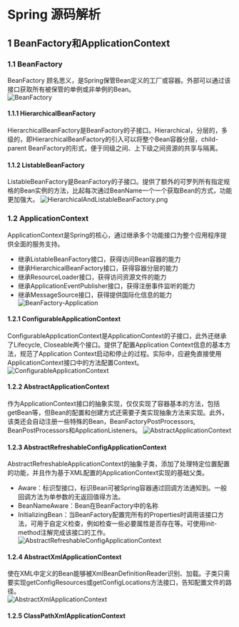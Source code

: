 # Spring 源码解析
## 1 BeanFactory和ApplicationContext
### 1.1 BeanFactory
BeanFactory 顾名思义，是Spring保管Bean定义的工厂或容器。外部可以通过该接口获取所有被保管的单例或非单例的Bean。  
![BeanFactory](resources/images/BeanFactory.png)
#### 1.1.1 HierarchicalBeanFactory
HierarchicalBeanFactory是BeanFactory的子接口。Hierarchical，分层的，多级的，即HierarchicalBeanFactory的引入可以将整个Bean容器分层，child-parent BeanFactory的形式，便于同级之间、上下级之间资源的共享与隔离。

#### 1.1.2 ListableBeanFactory
ListableBeanFactory是BeanFactory的子接口。提供了额外的可罗列所有指定规格的Bean实例的方法，比起每次通过BeanName一个一个获取Bean的方式，功能更加强大。
![HierarchicalAndListableBeanFactory.png](resources/images/HierarchicalAndListableBeanFactory.png)

### 1.2 ApplicationContext
ApplicationContext是Spring的核心，通过继承多个功能接口为整个应用程序提供全面的服务支持。
- 继承ListableBeanFactory接口，获得访问Bean容器的能力
- 继承HierarchicalBeanFactory接口，获得容器分层的能力
- 继承ResourceLoader接口，获得访问资源文件的能力
- 继承ApplicationEventPublisher接口，获得注册事件监听的能力
- 继承MessageSource接口，获得提供国际化信息的能力
![BeanFactory-Application](resources/images/BeanFactory-Application.png)

#### 1.2.1 ConfigurableApplicationContext
ConfigurableApplicationContext是ApplicationContext的子接口，此外还继承了Lifecycle, Closeable两个接口。提供了配置Application Context信息的基本方法，规范了Application Context启动和停止的过程。实际中，应避免直接使用ApplicationContext接口中的方法配置Context。
![ConfigurableApplicationContext](resources/images/ConfigurableApplicationContext.png)

#### 1.2.2 AbstractApplicationContext
作为ApplicationContext接口的抽象实现，仅仅实现了容器基本的方法，包括getBean等，但Bean的配置和创建方式还需要子类实现抽象方法来实现。此外，该类还会自动注册一些特殊的Bean，BeanFactoryPostProcessors, BeanPostProcessors和ApplicationListeners。
![AbstractApplicationContext](resources/images/AbstractApplicationContext.png)

#### 1.2.3 AbstractRefreshableConfigApplicationContext
AbstractRefreshableApplicationContext的抽象子类，添加了处理特定位置配置的功能，并且作为基于XML配置的ApplicationContext实现的基础父类。  
- Aware：标识型接口，标识Bean可被Spring容器通过回调方法通知到。一般回调方法为单参数的无返回值得方法。
- BeanNameAware：Bean在BeanFactory中的名称
- InitializingBean：当BeanFactory配置完所有的Properties时调用该接口方法，可用于自定义检查，例如检查一些必要属性是否存在等。可使用init-method注解完成该接口的工作。  
![AbstractRefreshableConfigApplicationContext](resources/images/AbstractRefreshableConfigApplicationContext.png)

#### 1.2.4 AbstractXmlApplicationContext
使在XML中定义的Bean能够被XmlBeanDefinitionReader识别、加载。子类只需要实现getConfigResources或getConfigLocations方法接口，告知配置文件的路径。  
![AbstractXmlApplicationContext](resources/images/AbstractXmlApplicationContext.png)

#### 1.2.5 ClassPathXmlApplicationContext

